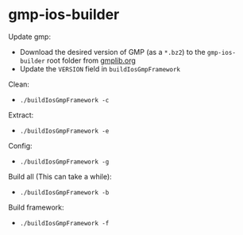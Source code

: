# gmp-ios-builder

Update gmp:
* Download the desired version of GMP (as a `*.bz2`) to the `gmp-ios-builder` root folder from [gmplib.org](https://gmplib.org/#DOWNLOAD)
* Update the `VERSION` field in `buildIosGmpFramework`

Clean:
* `./buildIosGmpFramework -c`

Extract:
* `./buildIosGmpFramework -e`

Config:
* `./buildIosGmpFramework -g`

Build all (This can take a while):
* `./buildIosGmpFramework -b`

Build framework:
* `./buildIosGmpFramework -f`
